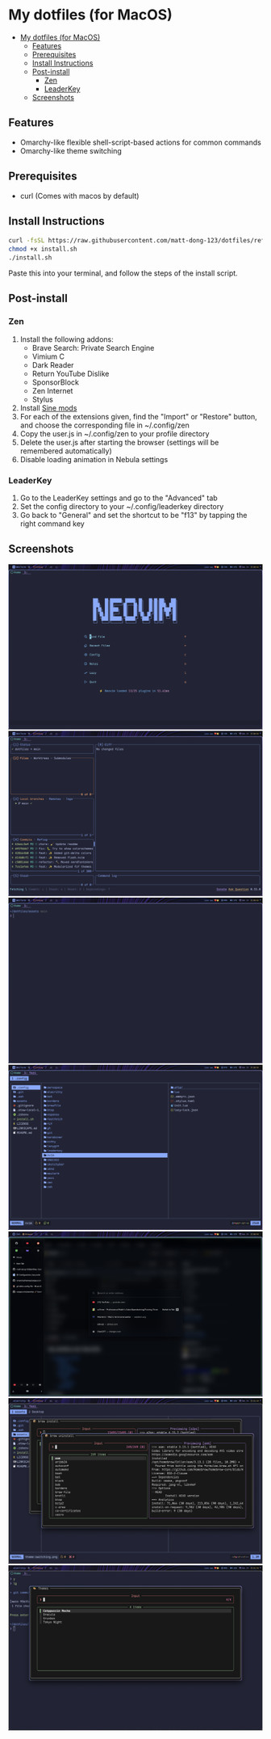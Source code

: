 # My dotfiles (for MacOS)

<!--toc:start-->
- [My dotfiles (for MacOS)](#my-dotfiles-for-macos)
  - [Features](#features)
  - [Prerequisites](#prerequisites)
  - [Install Instructions](#install-instructions)
  - [Post-install](#post-install)
    - [Zen](#zen)
    - [LeaderKey](#leaderkey)
  - [Screenshots](#screenshots)
<!--toc:end-->

## Features

- Omarchy-like flexible shell-script-based actions for common commands
- Omarchy-like theme switching

## Prerequisites

- curl (Comes with macos by default)

## Install Instructions

``` bash
curl -fsSL https://raw.githubusercontent.com/matt-dong-123/dotfiles/refs/heads/main/install.sh
chmod +x install.sh
./install.sh
```

Paste this into your terminal, and follow the steps of the install
script.

## Post-install

### Zen

1. Install the following addons:
    - Brave Search: Private Search Engine
    - Vimium C
    - Dark Reader
    - Return YouTube Dislike
    - SponsorBlock
    - Zen Internet
    - Stylus
2. Install [Sine mods](https://github.com/CosmoCreeper/Sine)
3. For each of the extensions given, find the "Import" or "Restore"
    button, and choose the corresponding file in ~/.config/zen
4. Copy the user.js in ~/.config/zen to your profile directory
5. Delete the user.js after starting the browser (settings will be
    remembered automatically)
6. Disable loading animation in Nebula settings

### LeaderKey

1. Go to the LeaderKey settings and go to the "Advanced" tab
2. Set the config directory to your ~/.config/leaderkey directory
3. Go back to "General" and set the shortcut to be "f13" by tapping the
    right command key

## Screenshots

![Neovim](./assets/neovim.png)
![Lazygit](./assets/lazygit.png)
![Wezterm](./assets/wezterm.png)
![Yazi](./assets/yazi.png)
![Zen Browser](./assets/zen.png)
![Brew](./assets/brew.png)
![Theme-switching](./assets/theme-switching.png)
